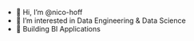 - 👋 Hi, I’m @nico-hoff
- 👀 I’m interested in Data Engineering & Data Science 
- 🌱 Building BI Applications 

<!---
nico-hoff/nico-hoff is a ✨ special ✨ repository because its `README.md` (this file) appears on your GitHub profile.
You can click the Preview link to take a look at your changes.
--->
